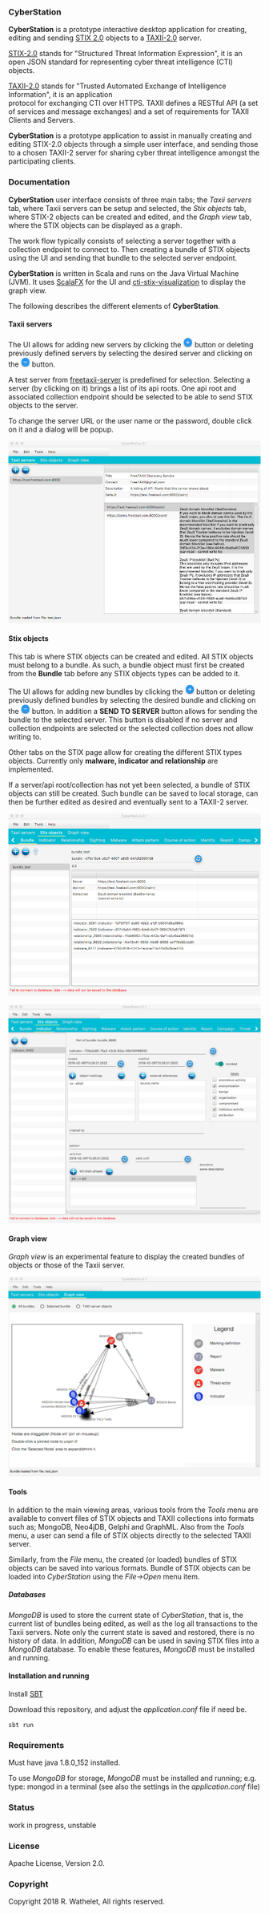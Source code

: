 ### CyberStation

**CyberStation** is a prototype interactive desktop application for 
creating, editing and sending [STIX 2.0](https://oasis-open.github.io/cti-documentation/stix/intro) objects 
to a [TAXII-2.0](https://oasis-open.github.io/cti-documentation/taxii/intro.html) server.

[STIX-2.0](https://oasis-open.github.io/cti-documentation/resources#stix-20-specification) 
stands for "Structured Threat Information Expression", it is an 
open JSON standard for representing cyber threat intelligence (CTI) objects.

[TAXII-2.0](https://oasis-open.github.io/cti-documentation/taxii/intro.html) 
stands for "Trusted Automated Exchange of Intelligence Information", it is an application  
protocol for exchanging CTI over HTTPS. ​TAXII defines a RESTful API 
(a set of services and message exchanges) and a set of requirements for TAXII Clients 
and Servers.

**CyberStation** is a prototype application to assist in manually creating and editing STIX-2.0 objects through a 
simple user interface, and sending those to a chosen TAXII-2 server for sharing cyber threat 
intelligence amongst the participating clients.


### Documentation

**CyberStation** user interface consists of three main tabs; the *Taxii servers* tab, where Taxii servers can be setup and selected, 
the *Stix objects* tab, where STIX-2 objects can be created and edited, and the *Graph view* tab, where the STIX objects 
can be displayed as a graph.
 
The work flow typically consists of selecting a server together with a collection endpoint to connect to.
 Then creating a bundle of STIX objects using the UI and sending that bundle to the selected server endpoint. 

**CyberStation** is written in Scala and runs on the Java Virtual Machine (JVM). 
It uses [ScalaFX](http://www.scalafx.org/) for the UI and 
[cti-stix-visualization](https://github.com/oasis-open/cti-stix-visualization) to display the graph view.

The following describes the different elements of **CyberStation**. 

#### Taxii servers

The UI allows for adding new servers by clicking the 
![+](/images/add.png?raw=true "Add") button or deleting previously defined servers 
by selecting the desired server and clicking on the ![-](/images/delete.png?raw=true "Delete") button.

A test server from [freetaxii-server](https://github.com/freetaxii/freetaxii-server)
is predefined for selection. Selecting a server (by clicking on it) brings a list of its api roots. 
One api root and associated collection endpoint should be selected to be able to send STIX objects to the server. 

To change the server URL or the user name or the password, double click on it and a dialog will be popup.

![Taxii servers](/images/taxiiservers.png?raw=true) 

#### Stix objects

This tab is where STIX objects can be created and edited. All STIX objects 
must belong to a bundle. As such, a bundle object must first be created from the **Bundle** tab before 
any STIX objects types can be added to it.

The UI allows for adding new bundles by clicking the ![+](/images/add.png?raw=true "Add") button or deleting previously defined bundles 
by selecting the desired bundle and clicking on the ![-](/images/delete.png?raw=true "Delete") button. In addition a **SEND TO SERVER** button 
allows for sending the bundle to the selected server. This button is disabled if no server and collection 
endpoints are selected or the selected collection does not allow writing to.

Other tabs on the STIX page allow for creating the different STIX types objects.
Currently only **malware, indicator and relationship** are implemented.

If a server/api root/collection has not yet been selected, a bundle of STIX objects can still be created. Such 
bundle can be saved to local storage, can then be further edited as desired and eventually sent to a TAXII-2 server.   

![Stix objects](/images/stixobjects.png?raw=true) 

![Stix objects](/images/indicator.png?raw=true) 

#### Graph view

*Graph view* is an experimental feature to display the created bundles of objects or those of 
the Taxii server.


![Graph view](/images/graphview.png?raw=true) 

#### Tools

In addition to the main viewing areas, various tools from the *Tools* menu are available to 
convert files of STIX objects and TAXII collections into formats 
such as; MongoDB, Neo4jDB, Gelphi and GraphML. 
Also from the *Tools* menu, a user can send a file of STIX objects directly to the selected TAXII server.

Similarly, from the *File* menu, the created (or loaded) bundles of STIX objects can be saved into various formats.
Bundle of STIX objects can be loaded into *CyberStation* using the *File->Open* menu item.

##### Databases

*MongoDB* is used to store the current state of *CyberStation*, that is, the current list of bundles being edited, 
as well as the log all transactions to the Taxii servers. Note only the current state is 
saved and restored, there is no history of data. In addition, *MongoDB* can be used in saving STIX files into a *MongoDB* database. 
To enable these features, *MongoDB* must be installed and running. 


#### Installation and running

Install [SBT](https://www.scala-sbt.org/)

Download this repository, and adjust the *application.conf* file if need be.

    sbt run

### Requirements

Must have java 1.8.0_152 installed.

To use *MongoDB* for storage, *MongoDB* must be installed and running; e.g. type: mongod in a terminal 
(see also the settings in the *application.conf* file)

### Status

work in progress, unstable


### License 

Apache License, Version 2.0.


### Copyright 

Copyright 2018 R. Wathelet, All rights reserved.




